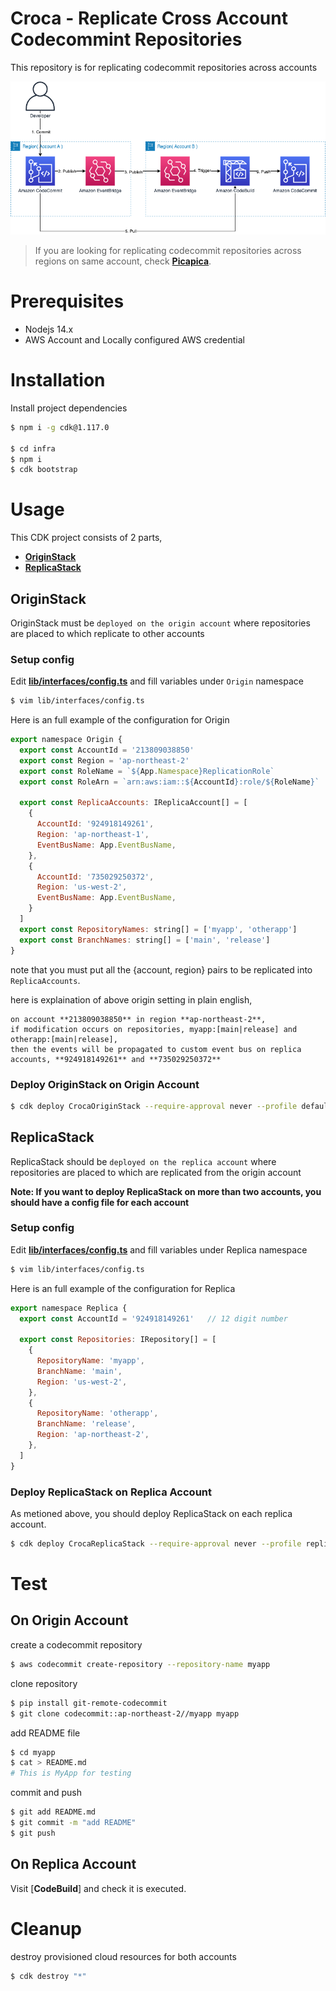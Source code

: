 # Croca - Replicate Cross Account Codecommint Repositories

This repository is for replicating codecommit repositories across accounts

<img src="img/architecture.png" />

> If you are looking for replicating codecommit repositories across regions on same account, check [**Picapica**](https://github.com/haandol/picapica).

# Prerequisites

- Nodejs 14.x
- AWS Account and Locally configured AWS credential

# Installation

Install project dependencies

```bash
$ npm i -g cdk@1.117.0

$ cd infra
$ npm i
$ cdk bootstrap
```

# Usage

This CDK project consists of 2 parts,

- [**OriginStack**](/infra/lib/stacks/origin-stack.ts)
- [**ReplicaStack**](/infra/lib/stacks/replica-stack.ts)

## OriginStack

OriginStack must be `deployed on the origin account` where repositories are placed to which replicate to other accounts

### Setup config

Edit [**lib/interfaces/config.ts**](infra/lib/interfaces/config.ts) and fill variables under `Origin` namespace

```bash
$ vim lib/interfaces/config.ts
```

Here is an full example of the configuration for Origin

```javascript
export namespace Origin {
  export const AccountId = '213809038850'
  export const Region = 'ap-northeast-2'
  export const RoleName = `${App.Namespace}ReplicationRole`
  export const RoleArn = `arn:aws:iam::${AccountId}:role/${RoleName}`

  export const ReplicaAccounts: IReplicaAccount[] = [
    {
      AccountId: '924918149261',
      Region: 'ap-northeast-1',
      EventBusName: App.EventBusName,
    },
    {
      AccountId: '735029250372',
      Region: 'us-west-2',
      EventBusName: App.EventBusName,
    }
  ]
  export const RepositoryNames: string[] = ['myapp', 'otherapp']
  export const BranchNames: string[] = ['main', 'release']
}
```

note that you must put all the {account, region} pairs to be replicated into `ReplicaAccounts`.

here is explaination of above origin setting in plain english,

```
on account **213809038850** in region **ap-northeast-2**,
if modification occurs on repositories, myapp:[main|release] and otherapp:[main|release],
then the events will be propagated to custom event bus on replica accounts, **924918149261** and **735029250372**
```

### Deploy OriginStack on Origin Account

```bash
$ cdk deploy CrocaOriginStack --require-approval never --profile default
```

## ReplicaStack

ReplicaStack should be `deployed on the replica account` where repositories are placed to which are replicated from the origin account

**Note: If you want to deploy ReplicaStack on more than two accounts, you should have a config file for each account**

### Setup config

Edit [**lib/interfaces/config.ts**](infra/lib/interfaces/config.ts) and fill variables under Replica namespace

```bash
$ vim lib/interfaces/config.ts
```

Here is an full example of the configuration for Replica

```javascript
export namespace Replica {
  export const AccountId = '924918149261'   // 12 digit number

  export const Repositories: IRepository[] = [
    {
      RepositoryName: 'myapp',
      BranchName: 'main',
      Region: 'us-west-2',
    },
    {
      RepositoryName: 'otherapp',
      BranchName: 'release',
      Region: 'ap-northeast-2',
    },
  ]
}
```

### Deploy ReplicaStack on Replica Account

As metioned above, you should deploy ReplicaStack on each replica account.

```bash
$ cdk deploy CrocaReplicaStack --require-approval never --profile replica
```

# Test

## On Origin Account

create a codecommit repository

```bash
$ aws codecommit create-repository --repository-name myapp
```

clone repository

```bash
$ pip install git-remote-codecommit
$ git clone codecommit::ap-northeast-2//myapp myapp
```

add README file

```bash
$ cd myapp
$ cat > README.md
# This is MyApp for testing
```

commit and push

```bash
$ git add README.md
$ git commit -m "add README"
$ git push
```

## On Replica Account

Visit [**CodeBuild**] and check it is executed.

# Cleanup

destroy provisioned cloud resources for both accounts

```bash
$ cdk destroy "*"
```